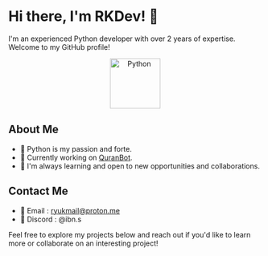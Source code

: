 # Hi there, I'm RKDev! 👋

I'm an experienced Python developer with over 2 years of expertise. Welcome to my GitHub profile!

<p align="center">
  <img src="https://raw.githubusercontent.com/rahulbanerjee26/githubAboutMeGenerator/main/icons/python.svg" alt="Python" width="100">
</p>

## About Me

- 🐍 Python is my passion and forte.
- 🔭 Currently working on [QuranBot](https://github.com/RKDeveloppement/).
- 🌱 I'm always learning and open to new opportunities and collaborations.

## Contact Me

- 📧 Email : [ryukmail@proton.me](mailto:ryukmail@proton.me)
- 🔮 Discord : @ibn.s

Feel free to explore my projects below and reach out if you'd like to learn more or collaborate on an interesting project!
